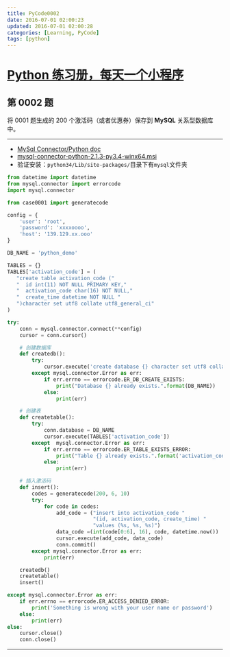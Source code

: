 ```yaml
---
title: PyCode0002
date: 2016-07-01 02:00:23
updated: 2016-07-01 02:00:28
categories: [Learning, PyCode]
tags: [python]
---
```


# [Python 练习册，每天一个小程序](https://github.com/Yixiaohan/show-me-the-code)

## 第 0002 题

将 0001 题生成的 200 个激活码（或者优惠券）保存到 **MySQL** 关系型数据库中。

<!-- more -->

------------

- [MySql Connector/Python doc](http://dev.mysql.com/doc/connector-python/en/)
- [mysql-connector-python-2.1.3-py3.4-winx64.msi](http://dev.mysql.com/downloads/connector/python/)
- 验证安装：`python34/Lib/site-packages/`目录下有`mysql`文件夹

```python
from datetime import datetime
from mysql.connector import errorcode
import mysql.connector

from case0001 import generatecode

config = {
    'user': 'root',
    'password': 'xxxxoooo',
    'host': '139.129.xx.ooo'
}

DB_NAME = 'python_demo'

TABLES = {}
TABLES['activation_code'] = (
   "create table activation_code ("
   "  id int(11) NOT NULL PRIMARY KEY,"
   "  activation_code char(16) NOT NULL,"
   "  create_time datetime NOT NULL "
   ")character set utf8 collate utf8_general_ci"
)

try:
    conn = mysql.connector.connect(**config)
    cursor = conn.cursor()

    # 创建数据库
    def createdb():
        try:
            cursor.execute('create database {} character set utf8 collate utf8_general_ci'.format(DB_NAME))
        except mysql.connector.Error as err:
            if err.errno == errorcode.ER_DB_CREATE_EXISTS:
                print("Database {} already exists.".format(DB_NAME))
            else:
                print(err)

    # 创建表
    def createtable():
        try:
            conn.database = DB_NAME
            cursor.execute(TABLES['activation_code'])
        except  mysql.connector.Error as err:
            if err.errno == errorcode.ER_TABLE_EXISTS_ERROR:
                print("Table {} already exists.".format('activation_code'))
            else:
                print(err)

    # 插入激活码
    def insert():
        codes = generatecode(200, 6, 10)
        try:
            for code in codes:
                add_code = ("insert into activation_code "
                            "(id, activation_code, create_time) "
                            "values (%s, %s, %s)")
                data_code =(int(code[0:6], 16), code, datetime.now())
                cursor.execute(add_code, data_code)
                conn.commit()
        except mysql.connector.Error as err:
            print(err)

    createdb()
    createtable()
    insert()

except mysql.connector.Error as err:
    if err.errno == errorcode.ER_ACCESS_DENIED_ERROR:
        print('Something is wrong with your user name or password')
    else:
        print(err)
else:
    cursor.close()
    conn.close()
```

------------


